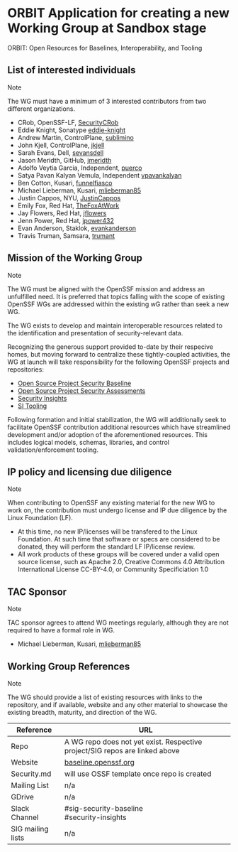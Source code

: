 # ORBIT Application for creating a new Working Group at Sandbox stage

ORBIT: Open Resources for Baselines, Interoperability, and Tooling

## List of interested individuals

> [!NOTE]
> The WG must have a minimum of 3 interested contributors from two different organizations.

- CRob, OpenSSF-LF, [SecurityCRob](https://github.com/SecurityCRob)
- Eddie Knight, Sonatype [eddie-knight](https://github.com/eddie-knight)
- Andrew Martin, ControlPlane, [sublimino](https://github.com/sublimino)
- John Kjell, ControlPlane, [jkjell](https://github.com/jkjell)
- Sarah Evans, Dell, [sevansdell](https://github.com/sevansdell)
- Jason Meridth, GitHub, [jmeridth](https://github.com/jmeridth)
- Adolfo Veytia Garcia, Independent, [puerco](https://github.com/puerco)
- Satya Pavan Kalyan Vemula, Independent [vpavankalyan](https://github.comvpavankalyan)
- Ben Cotton, Kusari, [funnelfiasco](https://github.com/funnelfiasco)
- Michael Lieberman, Kusari, [mlieberman85](https://github.com/mlieberman85)
- Justin Cappos, NYU, [JustinCappos](https://github.com/JustinCappos)
- Emily Fox, Red Hat, [TheFoxAtWork](https://github.com/TheFoxAtWork)
- Jay Flowers, Red Hat, [jflowers](https://github.com/jflowers)
- Jenn Power, Red Hat, [jpower432](https://github.com/jpower432)
- Evan Anderson, Staklok, [evankanderson](https://github.com/evankanderson)
- Travis Truman, Samsara, [trumant](https://github.com/trumant)

## Mission of the Working Group

> [!NOTE]
> The WG must be aligned with the OpenSSF mission and address an unfulfilled need. It is preferred that topics falling with the scope of existing OpenSSF WGs are addressed within the existing wG rather than seek a new WG.

The WG exists to develop and maintain interoperable resources related to the identification and presentation of security-relevant data.

Recognizing the generous support provided to-date by their respecive homes, but moving forward to centralize these tightly-coupled activities, the WG at launch will take responsibility for the following OpenSSF projects and repositories:

- [Open Source Project Security Baseline](https://github.com/ossf/security-baseline)
- [Open Source Project Security Assessments](https://github.com/ossf/security-assessments)
- [Security Insights](https://github.com/ossf/security-insights)
- [SI Tooling](https://github.com/ossf/si-tooling)

Following formation and initial stabilization, the WG will additionally seek to facilitate OpenSSF contribution additional resources which have streamlined development and/or adoption of the aforementioned resources. This includes logical models, schemas, libraries, and control validation/enforcement tooling.

## IP policy and licensing due diligence

> [!NOTE]
> When contributing to OpenSSF any existing material for the new WG to work on, the contribution must undergo license and IP due diligence by the Linux Foundation (LF).

- At this time, no new IP/licenses will be transfered to the Linux Foundation.  At such time that software or specs are considered to be donated, they will perform the standard LF IP/license review.
- All work products of these groups will be covered under a valid open source license, such as Apache 2.0, Creative Commons 4.0 Attribution International License CC-BY-4.0, or Community Specificiation 1.0

## TAC Sponsor

> [!NOTE]
> TAC sponsor agrees to attend WG meetings regularly, although they are not required to have a formal role in WG.

- Michael Lieberman, Kusari, [mlieberman85](https://github.com/mlieberman85)

## Working Group References

> [!NOTE]
> The WG should provide a list of existing resources with links to the repository, and if available, website and any other material to showcase the existing breadth, maturity, and direction of the WG.

| Reference           | URL |
|---------------------|-----|
| Repo                | A WG repo does not yet exist. Respective project/SIG repos are linked above |
| Website             | [baseline.openssf.org](https://baseline.openssf.org) |
| Security.md         | will use OSSF template once repo is created |
| Mailing List        | n/a |
| GDrive              | n/a |
| Slack Channel       | #sig-security-baseline</br>#security-insights |
| SIG mailing lists   | n/a |
